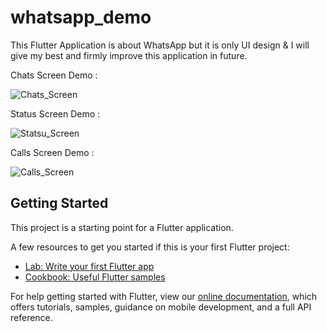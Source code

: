 # whatsapp_demo

This Flutter Application is about WhatsApp but it is only UI design & I will give my best and firmly improve this application in future.

Chats Screen Demo :

![Chats_Screen](https://user-images.githubusercontent.com/84219863/155737063-04e5b233-8499-4bd0-afe3-1d44edcd3688.jpeg)

Status Screen Demo :

![Statsu_Screen](https://user-images.githubusercontent.com/84219863/155737167-5b6d891c-60d7-4528-aef6-e5631f2990a9.jpeg)

Calls Screen Demo :

![Calls_Screen](https://user-images.githubusercontent.com/84219863/155737236-0145d1be-423c-4640-bdcc-1326891876cd.jpeg)

## Getting Started

This project is a starting point for a Flutter application.

A few resources to get you started if this is your first Flutter project:

- [Lab: Write your first Flutter app](https://flutter.dev/docs/get-started/codelab)
- [Cookbook: Useful Flutter samples](https://flutter.dev/docs/cookbook)

For help getting started with Flutter, view our
[online documentation](https://flutter.dev/docs), which offers tutorials,
samples, guidance on mobile development, and a full API reference.
